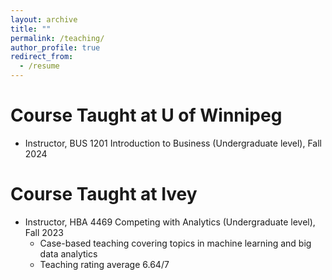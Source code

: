 ```yaml
---
layout: archive
title: ""
permalink: /teaching/
author_profile: true
redirect_from:
  - /resume
---
```





Course Taught at U of Winnipeg
======

* Instructor, BUS 1201 Introduction to Business (Undergraduate level),  Fall 2024 
  


Course Taught at Ivey
======

* Instructor, HBA 4469 Competing with Analytics (Undergraduate level),  Fall 2023 
  - Case-based teaching covering topics in machine learning and big data analytics
  - Teaching rating average 6.64/7
    


  
